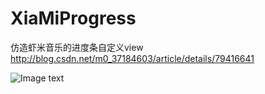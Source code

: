 # XiaMiProgress
仿造虾米音乐的进度条自定义view
http://blog.csdn.net/m0_37184603/article/details/79416641

![Image text](https://raw.githubusercontent.com/ajjoke/XiaMiProgress/master/%E5%9B%BE%E7%89%87/viewGIF.gif)
